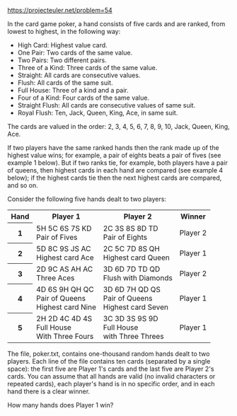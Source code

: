 https://projecteuler.net/problem=54

In the card game poker, a hand consists of five cards and are ranked, from
lowest to highest, in the following way:

* High Card: Highest value card.
* One Pair: Two cards of the same value.
* Two Pairs: Two different pairs.
* Three of a Kind: Three cards of the same value.
* Straight: All cards are consecutive values.
* Flush: All cards of the same suit.
* Full House: Three of a kind and a pair.
* Four of a Kind: Four cards of the same value.
* Straight Flush: All cards are consecutive values of same suit.
* Royal Flush: Ten, Jack, Queen, King, Ace, in same suit.

The cards are valued in the order:
2, 3, 4, 5, 6, 7, 8, 9, 10, Jack, Queen, King, Ace.

If two players have the same ranked hands then the rank made up of the highest
value wins; for example, a pair of eights beats a pair of fives (see example 1
below). But if two ranks tie, for example, both players have a pair of queens,
then highest cards in each hand are compared (see example 4 below); if the
highest cards tie then the next highest cards are compared, and so on.

Consider the following five hands dealt to two players:

<table>
  <tr>
    <th>Hand</th>
    <th>Player 1</th>
    <th>Player 2</th>
    <th>Winner</th>
  </tr>
  <tr>
    <th>1</th>
    <td>5H 5C 6S 7S KD<br/>Pair of Fives</td>
    <td>2C 3S 8S 8D TD<br/>Pair of Eights</td>
    <td>Player 2</td>
  </tr>
  <tr>
    <th>2</th>
    <td>5D 8C 9S JS AC<br/>Highest card Ace</td>
    <td>2C 5C 7D 8S QH<br/>Highest card Queen</td>
    <td>Player 1</td>
  </tr>
  <tr>
    <th>3</th>
    <td>2D 9C AS AH AC<br/>Three Aces</td>
    <td>3D 6D 7D TD QD<br/>Flush with Diamonds</td>
    <td>Player 2</td>
  </tr>
  <tr>
    <th>4</th>
    <td>4D 6S 9H QH QC<br/>Pair of Queens<br/>Highest card Nine</td>
    <td>3D 6D 7H QD QS<br/>Pair of Queens<br/>Highest card Seven</td>
    <td>Player 1</td>
  </tr>
  <tr>
    <th>5</th>
    <td>2H 2D 4C 4D 4S<br/>Full House<br/>With Three Fours</td>
    <td>3C 3D 3S 9S 9D<br/>Full House<br/>with Three Threes</td>
    <td>Player 1</td>
  </tr>
</table>

The file, poker.txt, contains one-thousand random hands dealt to two players.
Each line of the file contains ten cards (separated by a single space): the
first five are Player 1's cards and the last five are Player 2's cards. You can
assume that all hands are valid (no invalid characters or repeated cards), each
player's hand is in no specific order, and in each hand there is a clear
winner.

How many hands does Player 1 win?
